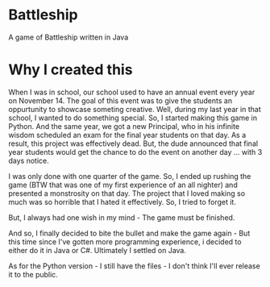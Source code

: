 # Battleship
A game of Battleship written in Java

# Why I created this
When I was in school, our school used to have an annual event every year on November 14. The goal of this event was to give the students an oppurtunity to showcase someting creative. Well, during my last year in that school, I wanted to do something special. So, I started making this game in Python. And the same year, we got a new Principal, who in his infinite wisdom scheduled an exam for the final year students on that day. As a result, this project was effectively dead. But, the dude announced that final year students would get the chance to do the event on another day ... with 3 days notice. 

I was only done with one quarter of the game. So, I ended up rushing the game (BTW that was one of my first experience of an all nighter) and presented a monstrosity on that day. The project that I loved making so much was so horrible that I hated it effectively. So, I tried to forget it.

But, I always had one wish in my mind - The game must be finished.

And so, I finally decided to bite the bullet and make the game again - But this time since I've gotten more programming experience, i decided to either do it in Java or C#. Ultimately I settled on Java.

As for the Python version - I still have the files - I don't think I'll ever release it to the public.
